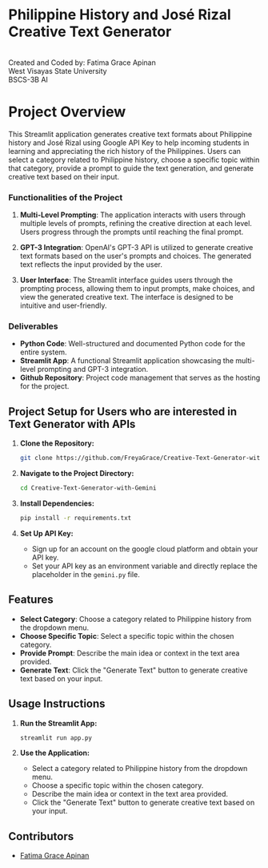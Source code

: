 # Philippine History and José Rizal Creative Text Generator
<br>Created and Coded by: Fatima Grace Apinan<br>
West Visayas State University<br>
BSCS-3B AI

# Project Overview
This Streamlit application generates creative text formats about Philippine history and José Rizal using Google API Key to help incoming students in learning and appreciating the rich history of the Philippines. Users can select a category related to Philippine history, choose a specific topic within that category, provide a prompt to guide the text generation, and generate creative text based on their input.


### Functionalities of the Project

1. **Multi-Level Prompting**: The application interacts with users through multiple levels of prompts, refining the creative direction at each level. Users progress through the prompts until reaching the final prompt.

2. **GPT-3 Integration**: OpenAI's GPT-3 API is utilized to generate creative text formats based on the user's prompts and choices. The generated text reflects the input provided by the user.

3. **User Interface**: The Streamlit interface guides users through the prompting process, allowing them to input prompts, make choices, and view the generated creative text. The interface is designed to be intuitive and user-friendly.

### Deliverables

- **Python Code**: Well-structured and documented Python code for the entire system.
- **Streamlit App**: A functional Streamlit application showcasing the multi-level prompting and GPT-3 integration.
- **Github Repository**: Project code management that serves as the hosting for the project.
  
## Project Setup for Users who are interested in Text Generator with APIs

1. **Clone the Repository:**

    ```bash
    git clone https://github.com/FreyaGrace/Creative-Text-Generator-with-Gemini
    ```

2. **Navigate to the Project Directory:**

    ```bash
    cd Creative-Text-Generator-with-Gemini
    ```

3. **Install Dependencies:**

    ```bash
    pip install -r requirements.txt
    ```

4. **Set Up API Key:**

    - Sign up for an account on the google cloud platform and obtain your API key.
    - Set your API key as an environment variable and directly replace the placeholder in the `gemini.py` file.

## Features

- **Select Category**: Choose a category related to Philippine history from the dropdown menu.
- **Choose Specific Topic**: Select a specific topic within the chosen category.
- **Provide Prompt**: Describe the main idea or context in the text area provided.
- **Generate Text**: Click the "Generate Text" button to generate creative text based on your input.

## Usage Instructions

1. **Run the Streamlit App:**

    ```bash
    streamlit run app.py
    ```

2. **Use the Application:**

    - Select a category related to Philippine history from the dropdown menu.
    - Choose a specific topic within the chosen category.
    - Describe the main idea or context in the text area provided.
    - Click the "Generate Text" button to generate creative text based on your input.

## Contributors

- [Fatima Grace Apinan](https://github.com/FreyaGrace)
